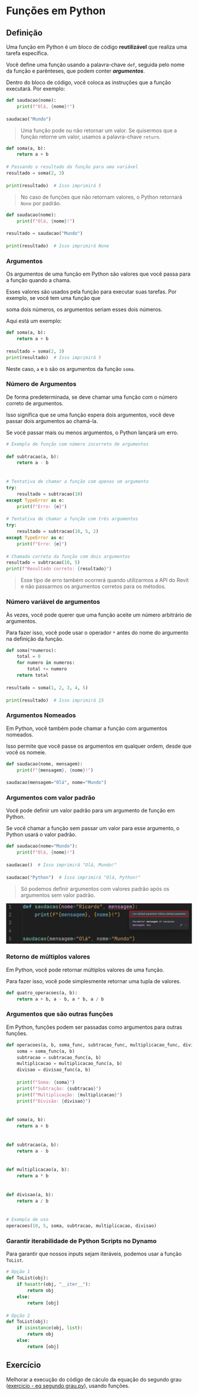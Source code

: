 # Funções em Python

## Definição

Uma função em Python é um bloco de código **reutilizável** que realiza uma tarefa específica. 

Você define uma função usando a palavra-chave `def`, seguida pelo nome da função e parênteses, que podem conter _**argumentos**_. 

Dentro do bloco de código, você coloca as instruções que a função executará. Por exemplo:

```python
def saudacao(nome):
    print(f"Olá, {nome}!")

saudacao("Mundo")
```

> Uma função pode ou não retornar um valor. Se quisermos que a função retorne um valor, usamos a palavra-chave `return`.

```python
def soma(a, b):
    return a + b

# Passando o resultado da função para uma variável
resultado = soma(2, 3)

print(resultado)  # Isso imprimirá 5
```

> No caso de funções que não retornam valores, o Python retornará `None` por padrão.

```python
def saudacao(nome):
    print(f"Olá, {nome}!")
    
resultado = saudacao("Mundo")

print(resultado)  # Isso imprimirá None
```

### Argumentos

Os argumentos de uma função em Python são valores que você passa para a função quando a chama. 

Esses valores são usados pela função para executar suas tarefas. Por exemplo, se você tem uma função que 

soma dois números, os argumentos seriam esses dois números.

Aqui está um exemplo:

```python
def soma(a, b):
    return a + b

resultado = soma(2, 3)
print(resultado)  # Isso imprimirá 5
```

Neste caso, `a` e `b` são os argumentos da função `soma`. 

### Número de Argumentos

De forma predeterminada, se deve chamar uma função com o número correto de argumentos.

Isso significa que se uma função espera dois argumentos, você deve passar dois argumentos ao chamá-la.

Se você passar mais ou menos argumentos, o Python lançará um erro.

```python
# Exemplo de função com número incorreto de argumentos

def subtracao(a, b):
    return a - b


# Tentativa de chamar a função com apenas um argumento
try:
    resultado = subtracao(10)
except TypeError as e:
    print(f"Erro: {e}")

# Tentativa de chamar a função com três argumentos
try:
    resultado = subtracao(10, 5, 2)
except TypeError as e:
    print(f"Erro: {e}")

# Chamada correta da função com dois argumentos
resultado = subtracao(10, 5)
print(f"Resultado correto: {resultado}")
```

> Esse tipo de erro também ocorrerá quando utilizarmos a API do Revit 
> e não passarmos os argumentos corretos para os métodos.

### Número variável de argumentos

Às vezes, você pode querer que uma função aceite um número arbitrário de argumentos.

Para fazer isso, você pode usar o operador `*` antes do nome do argumento na definição da função.

```python
def soma(*numeros):
    total = 0
    for numero in numeros:
        total += numero
    return total

resultado = soma(1, 2, 3, 4, 5)

print(resultado)  # Isso imprimirá 15
```

### Argumentos Nomeados

Em Python, você também pode chamar a função com argumentos nomeados.

Isso permite que você passe os argumentos em qualquer ordem, desde que você os nomeie.

```python
def saudacao(nome, mensagem):
    print(f"{mensagem}, {nome}!")

saudacao(mensagem="Olá", nome="Mundo")
```

### Argumentos com valor padrão

Você pode definir um valor padrão para um argumento de função em Python.

Se você chamar a função sem passar um valor para esse argumento, o Python usará o valor padrão.

```python
def saudacao(nome="Mundo"):
    print(f"Olá, {nome}!")

saudacao()  # Isso imprimirá "Olá, Mundo!"

saudacao("Python")  # Isso imprimirá "Olá, Python!"
```

> Só podemos definir argumentos com valores padrão após os argumentos sem valor padrão.

![default_arg_error.png](images/default_arg_error.png)

### Retorno de múltiplos valores

Em Python, você pode retornar múltiplos valores de uma função.

Para fazer isso, você pode simplesmente retornar uma tupla de valores.

```python
def quatro_operacoes(a, b):
    return a + b, a - b, a * b, a / b
```

### Argumentos que são outras funções

Em Python, funções podem ser passadas como argumentos para outras funções.

```python
def operacoes(a, b, soma_func, subtracao_func, multiplicacao_func, divisao_func):
    soma = soma_func(a, b)
    subtracao = subtracao_func(a, b)
    multiplicacao = multiplicacao_func(a, b)
    divisao = divisao_func(a, b)
    
    print(f"Soma: {soma}")
    print(f"Subtração: {subtracao}")
    print(f"Multiplicação: {multiplicacao}")
    print(f"Divisão: {divisao}")


def soma(a, b):
    return a + b


def subtracao(a, b):
    return a - b


def multiplicacao(a, b):
    return a * b


def divisao(a, b):
    return a / b


# Exemplo de uso
operacoes(10, 5, soma, subtracao, multiplicacao, divisao)
```
### Garantir iterabilidade de Python Scripts no Dynamo

Para garantir que nossos inputs sejam iteráveis, podemos usar a função `ToList`.

```python
# Opção 1
def ToList(obj):
    if hasattr(obj, "__iter__"):
        return obj
    else:
        return [obj]

# Opção 2
def ToList(obj):
    if isinstance(obj, list):
        return obj
    else:
        return [obj]
```

## Exercício

Melhorar a execução do código de cáculo da equação do segundo grau
([exercicio - eq segundo grau.py](../../../PythonSamples/Aula%20001/exercicio%20-%20eq%20segundo%20grau.py)), usando 
funções.




